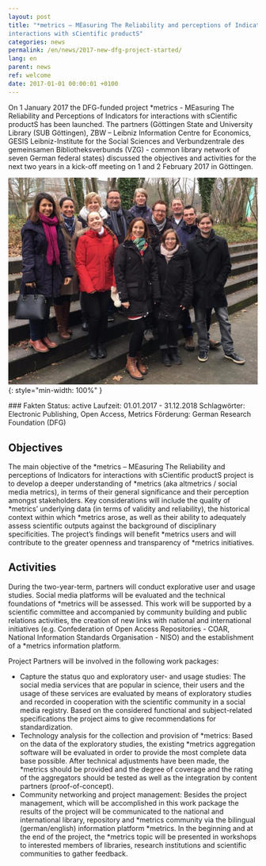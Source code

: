 ```yaml
---
layout: post
title: "*metrics – MEasuring The Reliability and perceptions of Indicators for
interactions with sCientific productS"
categories: news
permalink: /en/news/2017-new-dfg-project-started/
lang: en
parent: news
ref: welcome
date: 2017-01-01 00:00:01 +0100
---
```

On 1 January 2017 the DFG-funded project *metrics - MEasuring The Reliability and Perceptions of Indicators for interactions with sCientific productS has been launched. The partners (Göttingen State and University Library (SUB Göttingen), ZBW – Leibniz Information Centre for Economics, GESIS Leibniz-Institute for the Social Sciences and Verbundzentrale des gemeinsamen Bibliotheksverbunds (VZG) - common library network of seven German federal states) discussed the objectives and activities for the next two years in a kick-off meeting on 1 and 2 February 2017 in Göttingen.

![Gruppenfoto](/img/gruppenfoto.png "Gruppenfoto"){: style="min-width: 100%" }

<div class="callout" markdown="1">
### Fakten
Status: active  
Laufzeit: 01.01.2017 - 31.12.2018  
Schlagwörter: Electronic Publishing, Open Access, Metrics  
Förderung: German Research Foundation (DFG)
</div>

## Objectives

The main objective of the *metrics – MEasuring The Reliability and perceptions of Indicators for interactions with sCientific productS project is to develop a deeper understanding of *metrics (aka altmetrics / social media metrics), in terms of their general significance and their perception amongst stakeholders. Key considerations will include the quality of *metrics’ underlying data (in terms of validity and reliability), the historical context within which *metrics arose, as well as their ability to adequately assess scientific outputs against the background of disciplinary specificities. The project’s findings will benefit *metrics users and will contribute to the greater openness and transparency of *metrics initiatives.

## Activities

During the two-year-term, partners will conduct explorative user and usage studies. Social media platforms will be evaluated and the technical foundations of *metrics will be assessed. This work will be supported by a scientific committee and accompanied by community building and public relations activities, the creation of new links with national and international initiatives (e.g. Confederation of Open Access Repositories - COAR, National Information Standards Organisation - NISO) and the establishment of a *metrics information platform.

Project Partners will be involved in the following work packages:

* Capture the status quo and exploratory user- and usage studies: The social media services that are popular in science, their users and the usage of these services are evaluated by means of exploratory studies and recorded in cooperation with the scientific community in a social media registry. Based on the considered functional and subject-related specifications the project aims to give recommendations for standardization.
* Technology analysis for the collection and provision of *metrics: Based on the data of the exploratory studies, the existing *metrics aggregation software will be evaluated in order to provide the most complete data base possible. After technical adjustments have been made, the *metrics should be provided and the degree of coverage and the rating of the aggregators should be tested as well as the integration by content partners (proof-of-concept).
* Community networking and project management: Besides the project management, which will be accomplished in this work package the results of the project will be communicated to the national and international library, repository and *metrics community via the bilingual (german/english) information platform *metrics. In the beginning and at the end of the project, the *metrics topic will be presented in workshops to interested members of libraries, research institutions and scientific communities to gather feedback.
